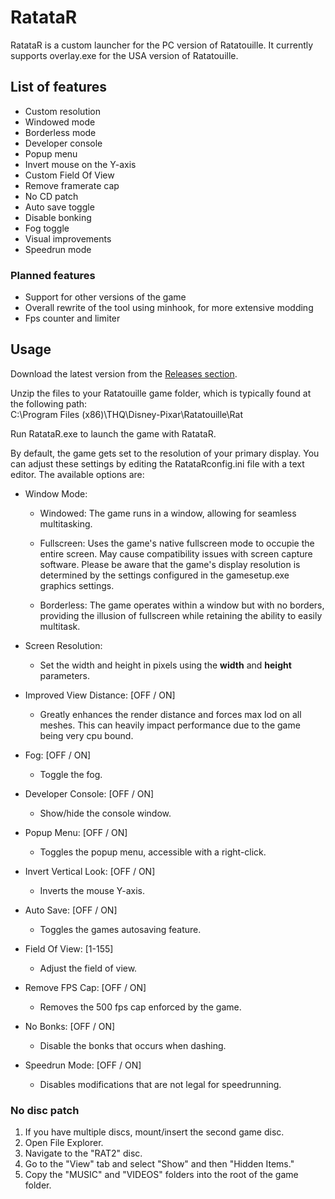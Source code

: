 # RatataR

RatataR is a custom launcher for the PC version of Ratatouille.
It currently supports overlay.exe for the USA version of Ratatouille.

## List of features
- Custom resolution
- Windowed mode
- Borderless mode
- Developer console
- Popup menu
- Invert mouse on the Y-axis
- Custom Field Of View
- Remove framerate cap
- No CD patch
- Auto save toggle
- Disable bonking
- Fog toggle
- Visual improvements
- Speedrun mode

### Planned features
- Support for other versions of the game
- Overall rewrite of the tool using minhook, for more extensive modding
- Fps counter and limiter

## Usage

Download the latest version from the [Releases section](https://github.com/SabeMP/RatataR/releases).

<p>Unzip the files to your Ratatouille game folder, which is typically found at the following path: <br>C:\Program Files (x86)\THQ\Disney-Pixar\Ratatouille\Rat</p>

Run RatataR.exe to launch the game with RatataR.

By default, the game gets set to the resolution of your primary display. You can adjust these settings by editing the RatataRconfig.ini file with a text editor. The available options are:
  
- Window Mode:
  - Windowed: The game runs in a window, allowing for seamless multitasking.

  - Fullscreen: Uses the game's native fullscreen mode to occupie the entire screen. May cause compatibility issues with screen capture software. Please be aware that the game's display resolution is determined by the settings configured in the gamesetup.exe graphics settings.

  - Borderless: The game operates within a window but with no borders, providing the illusion of fullscreen while retaining the ability to easily multitask.

- Screen Resolution:
  - Set the width and height in pixels using the **width** and **height** parameters.

- Improved View Distance: [OFF / ON]
  - Greatly enhances the render distance and forces max lod on all meshes. This can heavily impact performance due to the game being very cpu bound.

- Fog: [OFF / ON]
  - Toggle the fog.

- Developer Console: [OFF / ON]
  - Show/hide the console window.

- Popup Menu: [OFF / ON]
  - Toggles the popup menu, accessible with a right-click.

- Invert Vertical Look: [OFF / ON]
  - Inverts the mouse Y-axis.

- Auto Save: [OFF / ON]
  - Toggles the games autosaving feature.

- Field Of View: [1-155]
  - Adjust the field of view.

- Remove FPS Cap: [OFF / ON]
  - Removes the 500 fps cap enforced by the game.

- No Bonks: [OFF / ON]
  - Disable the bonks that occurs when dashing.

- Speedrun Mode: [OFF / ON]
  - Disables modifications that are not legal for speedrunning.

### No disc patch
1. If you have multiple discs, mount/insert the second game disc.
2. Open File Explorer.
3. Navigate to the "RAT2" disc.
4. Go to the "View" tab and select "Show" and then "Hidden Items."
5. Copy the "MUSIC" and "VIDEOS" folders into the root of the game folder.